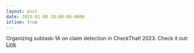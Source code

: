 ```yaml
---
layout: post
date: 2023-01-08 18:00:00-0000
inline: true
---
```


Organizing subtask-1A on claim detection in CheckThat! 2023. Check it out: [Link](https://gitlab.com/checkthat_lab/clef2023-checkthat-lab)